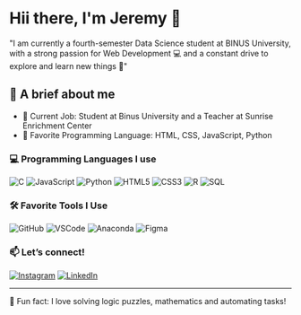 # Hii there, I'm Jeremy 🙌

"I am currently a fourth-semester Data Science student at BINUS University, with a strong passion for Web Development 💻 and a constant drive to explore and learn new things 🧠"

## 📌 A brief about me
- 💼 Current Job: Student at Binus University and a Teacher at Sunrise Enrichment Center
- 🧠 Favorite Programming Language: HTML, CSS, JavaScript, Python

### 💻 Programming Languages I use
![C](https://img.shields.io/badge/-C-000?&logo=C)
![JavaScript](https://img.shields.io/badge/-JavaScript-black?logo=javascript)
![Python](https://img.shields.io/badge/-Python-3776AB?logo=python&logoColor=white)
![HTML5](https://img.shields.io/badge/-HTML5-E34F26?logo=html5&logoColor=white)
![CSS3](https://img.shields.io/badge/-CSS3-1572B6?logo=css3&logoColor=white)
![R](https://img.shields.io/badge/-R-276DC3?logo=r&logoColor=white)
![SQL](https://img.shields.io/badge/-SQL-4479A1?logo=mysql&logoColor=white)

### 🛠️ Favorite Tools I Use
![GitHub](https://img.shields.io/badge/-GitHub-181717?logo=github&logoColor=white)
![VSCode](https://img.shields.io/badge/-VSCode-007ACC?logo=visual-studio-code&logoColor=white)
![Anaconda](https://img.shields.io/badge/-Anaconda-44A833?logo=anaconda&logoColor=white)
![Figma](https://img.shields.io/badge/-Figma-F24E1E?logo=figma&logoColor=white)

### 📫 Let’s connect!
[![Instagram](https://img.shields.io/badge/-Instagram-C13584?logo=instagram&logoColor=white)](https://www.instagram.com/jeremyd_riyadi/)
[![LinkedIn](https://img.shields.io/badge/-LinkedIn-blue?logo=linkedin&logoColor=white)](https://www.linkedin.com/in/jeremy-riyadi-1b7b32272/)

---

🧠 Fun fact: I love solving logic puzzles, mathematics and automating tasks!

